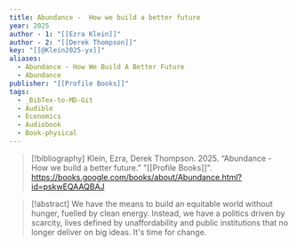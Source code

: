 ```yaml
---
title: Abundance -  How we build a better future
year: 2025
author - 1: "[[Ezra Klein]]"
author - 2: "[[Derek Thompson]]"
key: "[[@Klein2025-yx]]"
aliases:
  - Abundance - How We Build A Better Future
  - Abundance
publisher: "[[Profile Books]]"
tags:
  - _BibTex-to-MD-Git
  - Audible
  - Economics
  - Audiobook
  - Book-physical
---
```


> [!bibliography]
> Klein, Ezra, Derek Thompson. 2025. “Abundance -  How we build a better future.” "[[Profile Books]]". https://books.google.com/books/about/Abundance.html?id=pskwEQAAQBAJ

> [!abstract]
> We have the means to build an equitable world without hunger, fuelled by clean energy. Instead, we have a politics driven by scarcity, lives defined by unaffordability and public institutions that no longer deliver on big ideas. It's time for change.